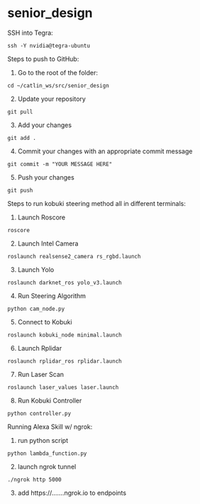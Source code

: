 # senior_design

SSH into Tegra:
  ```
  ssh -Y nvidia@tegra-ubuntu
  ```
  
Steps to push to GitHub:
  1. Go to the root of the folder:
  ```
  cd ~/catlin_ws/src/senior_design
  ```
  2. Update your repository
  ```
  git pull
  ```
  3. Add your changes
  ```
  git add .
  ```
  4. Commit your changes with an appropriate commit message
  ```
  git commit -m "YOUR MESSAGE HERE"
  ```
  5. Push your changes
  ```
  git push
  ```
  
Steps to run kobuki steering method all in different terminals:
  1. Launch Roscore
  ```
  roscore
  ```
  2. Launch Intel Camera
  ```
  roslaunch realsense2_camera rs_rgbd.launch
  ```
  3. Launch Yolo
  ```
  roslaunch darknet_ros yolo_v3.launch
  ```
  4. Run Steering Algorithm
  ```
  python cam_node.py
  ```
  5. Connect to Kobuki 
  ```
  roslaunch kobuki_node minimal.launch
  ```
  6. Launch Rplidar
  ```
  roslaunch rplidar_ros rplidar.launch
  ``` 
  7. Run Laser Scan  
  ```
  roslaunch laser_values laser.launch
  ```
  8. Run Kobuki Controller
  ```
  python controller.py
  ````
Running Alexa Skill w/ ngrok:
  1. run python script
  ```
  python lambda_function.py
  ```
  2. launch ngrok tunnel
  ```
  ./ngrok http 5000
  ```
  3. add https://.......ngrok.io to endpoints
